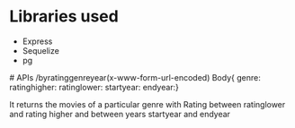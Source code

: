 
# Libraries used
<ul>
<li>Express</li> 
<li>Sequelize</li>
<li>pg</li></ul>
# APIs
/byratinggenreyear(x-www-form-url-encoded)
Body{
genre:
ratinghigher:
ratinglower:
startyear:
endyear:}

It returns the movies of a particular genre with Rating between ratinglower and rating higher and between years startyear and endyear
